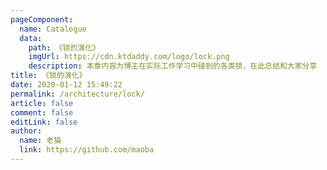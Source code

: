 ```yaml
---
pageComponent:
  name: Catalogue
  data:
    path: 《锁的演化》
    imgUrl: https://cdn.ktdaddy.com/logo/lock.png
    description: 本章内容为博主在实际工作学习中碰到的各类锁，在此总结和大家分享
title: 《锁的演化》
date: 2020-01-12 15:49:22
permalink: /architecture/lock/
article: false
comment: false
editLink: false
author:
  name: 老猫
  link: https://github.com/maoba
---
```


